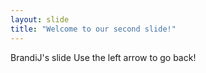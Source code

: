 ```yaml
---
layout: slide
title: "Welcome to our second slide!"
---
```

BrandiJ's slide
Use the left arrow to go back!
